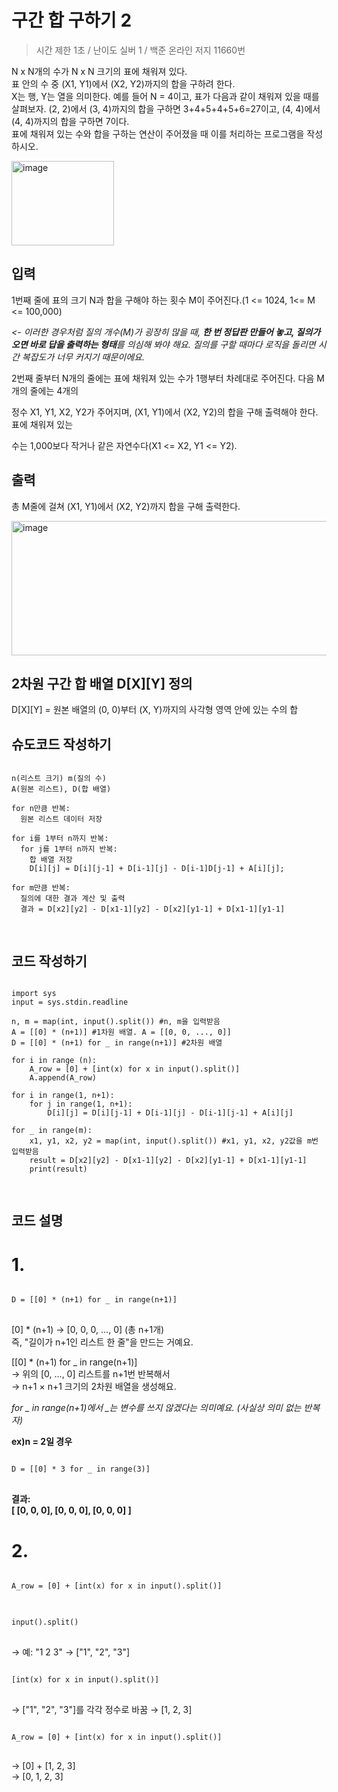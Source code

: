 구간 합 구하기 2
==============
> 시간 제한 1초 / 난이도 실버 1 / 백준 온라인 저지 11660번

N x N개의 수가 N x N 크기의 표에 채워져 있다.   
표 안의 수 중 (X1, Y1)에서 (X2, Y2)까지의 합을 구하려 한다.   
X는 행, Y는 열을 의미한다. 예를 들어 N = 4이고, 표가 다음과 같이 채워져 있을 때를 살펴보자. 
(2, 2)에서 (3, 4)까지의 합을 구하면 3+4+5+4+5+6=27이고, (4, 4)에서 (4, 4)까지의 합을 구하면 7이다.  
표에 채워져 있는 수와 합을 구하는 연산이 주어졌을 때 이를 처리하는 프로그램을 작성하시오.

<img width="164" height="135" alt="image" src="https://github.com/user-attachments/assets/fd1d3cf0-d8d2-48a5-8a1a-c4528619434e" />

입력
---------
1번째 줄에 표의 크기 N과 합을 구해야 하는 횟수 M이 주어진다.(1 <= 1024, 1<= M <= 100,000)   

*<- 이러한 경우처럼 질의 개수(M)가 굉장히 많을 때, **한 번 정답판 만들어 놓고, 질의가 오면 바로 답을 출력하는 형태**를 의심해 봐야 해요. 질의를 구할 때마다 로직을 돌리면 시간 복잡도가 너무 커지기 때문이에요.*  

2번째 줄부터 N개의 줄에는 표에 채워져 있는 수가 1행부터 차례대로 주어진다. 다음 M개의 줄에는 4개의 

정수 X1, Y1, X2, Y2가 주어지며, (X1, Y1)에서 (X2, Y2)의 합을 구해 출력해야 한다. 표에 채워져 있는

수는 1,000보다 작거나 같은 자연수다(X1 <= X2, Y1 <= Y2).  

출력
----------
총 M줄에 걸쳐 (X1, Y1)에서 (X2, Y2)까지 합을 구해 출력한다.

<img width="557" height="215" alt="image" src="https://github.com/user-attachments/assets/3176d714-f845-4364-b7e8-7058138862cb" />

2차원 구간 합 배열 D[X][Y] 정의
-----------
D[X][Y] = 원본 배열의 (0, 0)부터 (X, Y)까지의 사각형 영역 안에 있는 수의 합

슈도코드 작성하기
--------------------

<pre>
<code>
n(리스트 크기) m(질의 수)
A(원본 리스트), D(합 배열)

for n만큼 반복:
  원본 리스트 데이터 저장

for i를 1부터 n까지 반복:
  for j를 1부터 n까지 반복:
    합 배열 저장
    D[i][j] = D[i][j-1] + D[i-1][j] - D[i-1]D[j-1] + A[i][j];

for m만큼 반복:
  질의에 대한 결과 계산 및 출력
  결과 = D[x2][y2] - D[x1-1][y2] - D[x2][y1-1] + D[x1-1][y1-1]
  
</code>
</pre>

코드 작성하기
-------------------
<pre>
<code>
import sys
input = sys.stdin.readline

n, m = map(int, input().split()) #n, m을 입력받음
A = [[0] * (n+1)] #1차원 배열. A = [[0, 0, ..., 0]]
D = [[0] * (n+1) for _ in range(n+1)] #2차원 배열

for i in range (n):
    A_row = [0] + [int(x) for x in input().split()]
    A.append(A_row)

for i in range(1, n+1):
    for j in range(1, n+1):
        D[i][j] = D[i][j-1] + D[i-1][j] - D[i-1][j-1] + A[i][j]

for _ in range(m):
    x1, y1, x2, y2 = map(int, input().split()) #x1, y1, x2, y2값을 m번 입력받음
    result = D[x2][y2] - D[x1-1][y2] - D[x2][y1-1] + D[x1-1][y1-1]
    print(result)

</code>
</pre>

코드 설명
------------
# 1. 
<pre>
<code>
D = [[0] * (n+1) for _ in range(n+1)]
</code>
</pre>

[0] * (n+1) → [0, 0, 0, ..., 0] (총 n+1개)  
즉, "길이가 n+1인 리스트 한 줄"을 만드는 거예요.  

[[0] * (n+1) for _ in range(n+1)]  
→ 위의 [0, ..., 0] 리스트를 n+1번 반복해서  
→ n+1 × n+1 크기의 2차원 배열을 생성해요.  

*for _ in range(n+1)에서 _는 변수를 쓰지 않겠다는 의미예요. (사실상 의미 없는 반복자)*  

**ex)n = 2일 경우**
<pre>
<code>
D = [[0] * 3 for _ in range(3)]
</code>
</pre>

**결과:**  
**[
 [0, 0, 0],
 [0, 0, 0],
 [0, 0, 0]
]**

# 2.  
<pre>
<code>
A_row = [0] + [int(x) for x in input().split()]  
</code>
</pre>

<pre>
<code>
input().split()
</code>
</pre>

→ 예: "1 2 3" → ["1", "2", "3"]

<pre>
<code>
[int(x) for x in input().split()]
</code>
</pre>

→ ["1", "2", "3"]를 각각 정수로 바꿈 → [1, 2, 3]

<pre>
<code>
A_row = [0] + [int(x) for x in input().split()]  
</code>
</pre>

→ [0] + [1, 2, 3]  
→ [0, 1, 2, 3]
